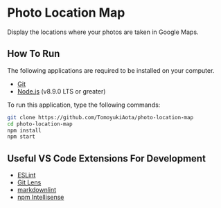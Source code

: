 # Photo Location Map

Display the locations where your photos are taken in Google Maps.

## How To Run

The following applications are required to be installed on your computer.

- [Git](https://git-scm.com)
- [Node.js](https://nodejs.org/en/) (v8.9.0 LTS or greater)

To run this application, type the following commands:

```bash
git clone https://github.com/TomoyukiAota/photo-location-map
cd photo-location-map
npm install
npm start
```

## Useful VS Code Extensions For Development

- [ESLint](https://marketplace.visualstudio.com/items?itemName=dbaeumer.vscode-eslint)
- [Git Lens](https://marketplace.visualstudio.com/items?itemName=eamodio.gitlens)
- [markdownlint](https://marketplace.visualstudio.com/items?itemName=DavidAnson.vscode-markdownlint)
- [npm Intellisense](https://marketplace.visualstudio.com/items?itemName=christian-kohler.npm-intellisense)